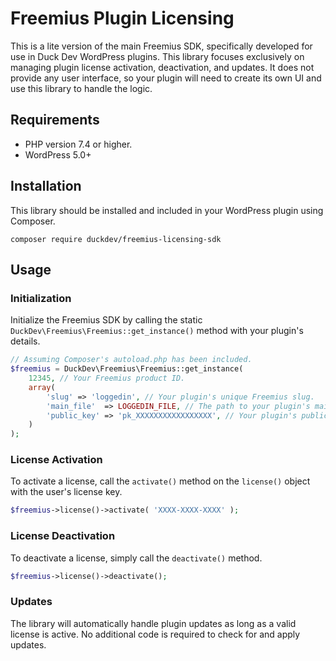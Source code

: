 # Freemius Plugin Licensing

This is a lite version of the main Freemius SDK, specifically developed for use in Duck Dev WordPress plugins. This
library focuses exclusively on managing plugin license activation, deactivation, and updates. It does not provide any
user interface, so your plugin will need to create its own UI and use this library to handle the logic.

## Requirements

* PHP version 7.4 or higher.
* WordPress 5.0+

## Installation

This library should be installed and included in your WordPress plugin using Composer.

```console
composer require duckdev/freemius-licensing-sdk
```

## Usage

### Initialization

Initialize the Freemius SDK by calling the static `DuckDev\Freemius\Freemius::get_instance()` method with your plugin's
details.

```php
// Assuming Composer's autoload.php has been included.
$freemius = DuckDev\Freemius\Freemius::get_instance(
    12345, // Your Freemius product ID.
    array(
        'slug' => 'loggedin', // Your plugin's unique Freemius slug.
	    'main_file'  => LOGGEDIN_FILE, // The path to your plugin's main file.
        'public_key' => 'pk_XXXXXXXXXXXXXXXXX', // Your plugin's public key.
    )
);
```

### License Activation

To activate a license, call the `activate()` method on the `license()` object with the user's license key.

```php
$freemius->license()->activate( 'XXXX-XXXX-XXXX' );
```

### License Deactivation

To deactivate a license, simply call the `deactivate()` method.

```php
$freemius->license()->deactivate();
```

### Updates

The library will automatically handle plugin updates as long as a valid license is active. No additional code is
required to check for and apply updates.